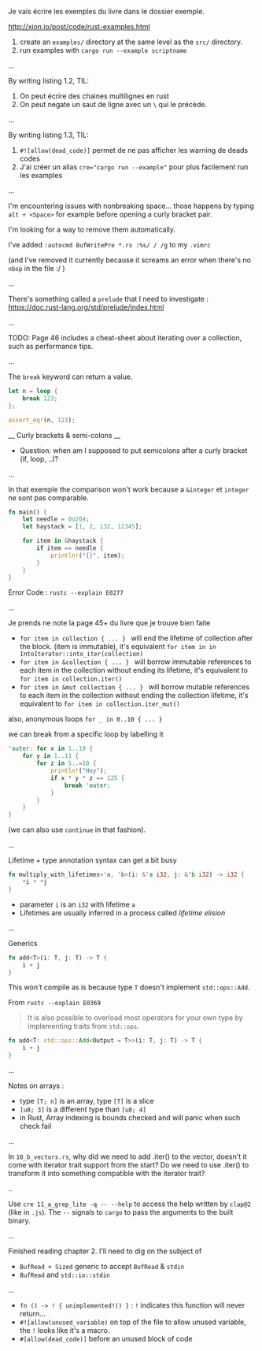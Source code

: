 Je vais écrire les exemples du livre dans le dossier exemple.

http://xion.io/post/code/rust-examples.html

1. create an `examples/` directory at the same level as the `src/` directory.
2. run examples with `cargo run --example scriptname`

...

By writing listing 1.2, TIL:
1. On peut écrire des chaines multilignes en rust 
2. On peut negate un saut de ligne avec un `\` qui le précède.

...

By writing listing 1.3, TIL:
1. `#![allow(dead_code)]` permet de ne pas afficher les warning de deads codes
2. J'ai créer un alias `cre="cargo run --example"` pour plus facilement run les examples

...

I'm encountering issues with nonbreaking space... those happens by typing `alt + <Space>` for example before opening a curly bracket pair.

I'm looking for a way to remove them automatically.

I've added `:autocmd BufWritePre *.rs :%s/ / /g` to my `.vimrc`

(and I've removed it currently because it screams an error when there's no `nbsp` in the file :/ )

...

There's something called a `prelude` that I need to investigate : https://doc.rust-lang.org/std/prelude/index.html

...

TODO: Page 46 includes a cheat-sheet about iterating over a collection, such as performance tips.

...

The `break` keyword can return a value.
```rust
let n = loop {
	break 123;
};

assert_eq!(n, 123);
```
__ Curly brackets & semi-colons __
- Question: when am I supposed to put semicolons after a curly bracket (if, loop, ..)?

...

In that exemple the comparison won't work because a `&integer` et `integer` ne sont pas comparable.
```rust
fn main() {
    let needle = 0o204;
    let haystack = [1, 2, 132, 12345];

    for item in &haystack {
        if item == needle {
            println!("{}", item);
        }
    }
}
```
Error Code : `rustc --explain E0277`

... 

Je prends ne note la page 45+ du livre que je trouve bien faite

- `for item in collection { ... } ` will end the lifetime  of collection after the block. (item is immutable), it's equivalent `for item in in IntoIterator::into_iter(collection)`
- `for item in &collection { ... } ` will borrow immutable references to each item in the collection without ending its lifetime, it's equivalent to `for item in collection.iter()`
- `for item in &mut collection { ... } ` will borrow mutable references to each item in the collection without ending the collection lifetime, it's equivalent to `for item in collection.iter_mut()`

also, anonymous loops 
`for _ in 0..10 { ... }`

we can break from a specific loop by labelling it 
```rust
'outer: for x in 1..10 {
    for y in 1..11 {
        for z in 5..=10 {
            println!("Hey");
            if x * y * z == 125 {
                break 'outer;
            }
        }
    }
}
```

(we can also use `continue` in that fashion).

...

Lifetime + type annotation syntax can get a bit busy

```rust
fn multiply_with_lifetimes<'a, 'b>(i: &'a i32, j: &'b i32) -> i32 {
    *i * *j
}
```

- parameter `i` is an `i32` with lifetime `a`
- Lifetimes are usually inferred in a process called _lifetime elision_

...

Generics

```rust
fn add<T>(i: T, j: T) -> T { 
    i + j 
}
```

This won't compile as is because type `T` doesn't implement `std::ops::Add`.

From `rustc --explain E0369`
> It is also possible to overload most operators for your own type by implementing traits from `std::ops`.

```rust
fn add<T: std::ops::Add<Output = T>>(i: T, j: T) -> T {
    i + j 
}
```
...

Notes on arrays :

- type `[T; n]` is an array, type `[T]` is a slice
- `[u8; 3]` is a different type than `[u8; 4]`
- in Rust, Array indexing is bounds checked and will panic when such check fail

... 

In `10_b_vectors.rs`, why did we need to add .iter() to the vector, doesn't it come with iterator trait support from the start? Do we need to use .iter() to transform it into something compatible with the iterator trait?

..

Use `cre 11_a_grep_lite -q -- --help` to access the help written by `clap@2` (like in `.js`).
The `--` signals to `cargo` to pass the arguments to the built binary.

...

Finished reading chapter 2. I'll need to dig on the subject of
- `BufRead + Sized` generic to accept `BufRead` & `stdin`
- `BufRead` and `std::io::stdin` 

...

- `fn () -> ! { unimplemented!() }` : `!` indicates this function will never return...
- `#![allow(unused_variable)` on top of the file to allow unused variable, the `!` looks like it's a macro.
- `#[allow(dead_code)]` before an unused block of code
